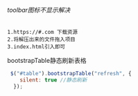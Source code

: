 ###### toolbar图标不显示解决

```
1.https://#.com 下载资源
2.将解压出来的文件拖入项目
3.index.html引入即可
```

bootstrapTable静态刷新表格

```js
 $("#table").bootstrapTable("refresh", {
    silent: true //静态刷新
  });
```

